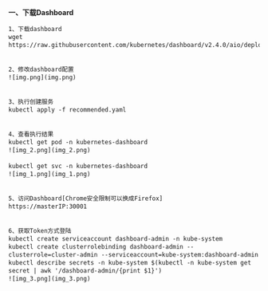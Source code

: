 **一、下载Dashboard**

    1、下载dashboard
    wget https://raw.githubusercontent.com/kubernetes/dashboard/v2.4.0/aio/deploy/recommended.yaml


    2、修改dashboard配置
    ![img.png](img.png)


    3、执行创建服务
    kubectl apply -f recommended.yaml


    4、查看执行结果
    kubectl get pod -n kubernetes-dashboard
    ![img_2.png](img_2.png)

    kubectl get svc -n kubernetes-dashboard
    ![img_1.png](img_1.png)


    5、访问Dashboard[Chrome安全限制可以换成Firefox]
    https://masterIP:30001


    6、获取Token方式登陆
    kubectl create serviceaccount dashboard-admin -n kube-system
    kubectl create clusterrolebinding dashboard-admin --clusterrole=cluster-admin --serviceaccount=kube-system:dashboard-admin
    kubectl describe secrets -n kube-system $(kubectl -n kube-system get secret | awk '/dashboard-admin/{print $1}')
    ![img_3.png](img_3.png)
